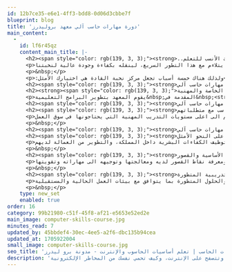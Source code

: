 ```yaml
---
id: 12b7ce35-e6e1-4ff3-bdd8-0d06d3cbbe7f
blueprint: blog
title: 'دورة مهارات حاسب آلي معهد بروليدرز'
main_content:
  -
    id: lf6r45qz
    content_main_title: |-
      <h2><span style="color: rgb(139, 3, 3);"><strong>..خمسة أسباب رئيسية تجعل معاهد بروليدرز هي اختيارك الأنسب للتعلم</strong></span><strong><br></strong></h2>
      <p>في معاهد بروليدرز يعمل فريقنا بشكل دائم على متابعة التطور الحادث في سوق العمل المحلي والعالمي، وبالتالي تطوير مهاراته الفنية والمعلوماتية بما يتلاءم مع هذا التطور السريع، لينقله بكفاءة وجودة عالية لنخبتنا</p>
      <p>&nbsp;</p>
      <p>:ولذلك هناك خمسة أسباب تجعل مركز نخبة القادة هي اختيارك الأمثل</p>
      <h2><span style="color: rgb(139, 3, 3);"><strong>دورة مهارات حاسب آلي</strong></span></h2>
      <h2><strong><span style="color: rgb(139, 3, 3);">تقديم وسائل تدريبية متطورة تلبي الاحتياجات الخاصة والمهنية</span><br></strong></h2>
      <p>يقوم المعهد بتطوير البرامج التعليمية&nbsp;المقدمة في&nbsp;<strong><span style="color: rgb(139, 3, 3);"><a style="color: rgb(139, 3, 3);" href="../../../../../general-english-courses" target="_blank" rel="noopener">دورات اللغة الانجليزية</a></span></strong>&nbsp;و<span style="color: rgb(139, 3, 3);"><strong><a style="color: rgb(139, 3, 3);" href="computer-skills-in-office-working" target="_blank" rel="noopener">دورات الحاسب الآلي</a></strong></span>، والدورات التدريبية&nbsp;والتقنية المختلفة، بالإضافة الى إنشاء&nbsp;أكاديمية برو اونلاين&nbsp;.للتعليم عن بُعد -بعد أثبتته دوراتنا من نجاح خلال&nbsp;أزمة الكورونا&ndash; بما يتناسب مع احتياجات المتعلم. كما أنه يتم منح شهادات معتمدة لجميع الدورات التدريبية المقدمة</p>
      <h2><span style="color: rgb(139, 3, 3);"><strong>دورة مهارات حاسب آلي</strong></span></h2>
      <h2><span style="color: rgb(139, 3, 3);"><strong>توفير طرق ووسائل الإرشاد والتوجيه الصحيحة لمختلف الجهات بما يتناسب مع متطلباتهم</strong></span></h2>
      <p>يقوم فريق بروليدرز المتخصص بتوفير الاستشارات اللازمة للأفراد والشركات وإرشادهم لطرق التنفيذ والتطبيق السليمة، وليس فقط الاكتفاء بمحتوى مادة التدريس، وبالتالي نصل معهم الى اعلى مستويات التدريب المهنية التي يحتاجونها في سوق العمل.</p>
      <p>&nbsp;</p>
      <h2><span style="color: rgb(139, 3, 3);"><strong>دورة مهارات حاسب آلي</strong></span></h2>
      <h2><span style="color: rgb(139, 3, 3);"><strong>تمكين الأفراد والجهات الحكومية والخاصة للاستفادة من طاقتها البشرية على النحو الأمثل</strong></span></h2>
      <p>لأن معهد بروليدرز لديه فريق عمل متخصص، فنقوم بتقديم تدريباتنا المعتمدة ليس فقط للأفراد، وإنما تشمل الجهات الحكومية والخاصة لتمكينهم من توظيف الكفاءات البشرية داخل المملكة، والتطوير من العمالة لديهم</p>
      <p>&nbsp;</p>
      <h2><span style="color: rgb(139, 3, 3);"><strong>توفير وسائل وأدوات التقييم للتعرف على الكفاءات الأساسية والقصور</strong></span></h2>
      <p>يقوم المعهد بعقد اختبارات عملية ومقابلات تمكننا من تقييم مستوى المتعلم ومعرفة نقاط القصور لديه ومعالجتها وتوجيهه الى مهاراته وتقويتها&nbsp;</p>
      <p>&nbsp;</p>
      <h2><span style="color: rgb(139, 3, 3);"><strong>صقل مهارات القيادة في الجهات المعنية للحلول التدريبية المتطورة</strong></span></h2>
      <p>يوفر معهد بروليدرز تدريبات خاصة للجهات الخاصة والحكومية داخل المملكة السعودية لتدريب موظفيها و إمدادهم بالمهارات والحلول المتطورة بما يتوافق مع بيئات العمل الحالية والمستقبلية</p>
      <p>&nbsp;</p>
    type: new_set
    enabled: true
order: 16
category: 99b21980-c51f-45f8-af21-e5653e52ed2e
main_image: computer-skills-course.jpg
minutes_read: 7
updated_by: 45bbdef4-30ec-4ee5-a2f6-dbc135b94cea
updated_at: 1705922004
small_image: computer-skills-course.jpg
seo_title: 'دورة مهارات الحاسب | تعلم أساسيات الحاسوب والإنترنت - مدونة برو ليدرز'
description: 'هل تريد تعلم مهارات الحاسوب والإنترنت؟ انضم إلى دورة مهارات الحاسوب من برو ليدرز، وتعلم كيف تستخدم الحاسوب والإنترنت بفعالية وأمان. ستتعلم في هذه الدورة كيف تتعامل مع البرامج الأساسية، وكيف تبحث وتتصفح على الإنترنت، وكيف تحمي نفسك من المخاطر الإلكترونية'
---
```

